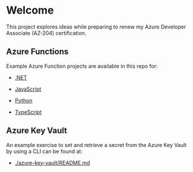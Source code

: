 # Welcome

This project explores ideas while preparing to renew my Azure Developer Associate (AZ-204) certification.

## Azure Functions

Example Azure Function projects are available in this repo for:

- [.NET](./azure-functions/dotnet/README.md)

- [JavaScript](./azure-functions/javascript/README.md)

- [Python](./azure-functions/python/README.md)

- [TypeScript](./azure-functions/typescript/README.md)

## Azure Key Vault

An example exercise to set and retrieve a secret from the Azure Key Vault by using a CLI can be found at:

- [./azure-key-vault/README.md](./azure-key-vault/README.md)
